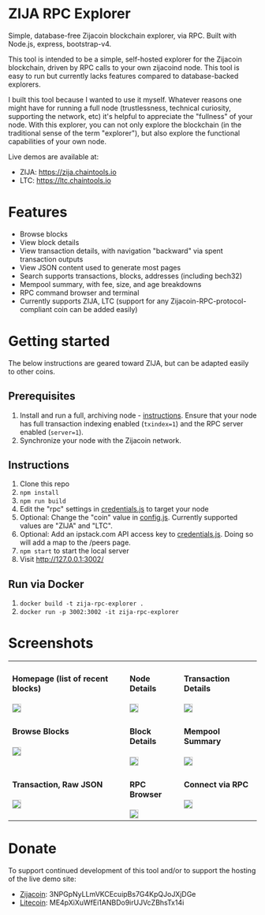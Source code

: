 # ZIJA RPC Explorer

Simple, database-free Zijacoin blockchain explorer, via RPC. Built with Node.js, express, bootstrap-v4.

This tool is intended to be a simple, self-hosted explorer for the Zijacoin blockchain, driven by RPC calls to your own zijacoind node. This tool is easy to run but currently lacks features compared to database-backed explorers.

I built this tool because I wanted to use it myself. Whatever reasons one might have for running a full node (trustlessness, technical curiosity, supporting the network, etc) it's helpful to appreciate the "fullness" of your node. With this explorer, you can not only explore the blockchain (in the traditional sense of the term "explorer"), but also explore the functional capabilities of your own node.

Live demos are available at:

* ZIJA: https://zija.chaintools.io
* LTC: https://ltc.chaintools.io

# Features

* Browse blocks
* View block details
* View transaction details, with navigation "backward" via spent transaction outputs
* View JSON content used to generate most pages
* Search supports transactions, blocks, addresses (including bech32)
* Mempool summary, with fee, size, and age breakdowns
* RPC command browser and terminal
* Currently supports ZIJA, LTC (support for any Zijacoin-RPC-protocol-compliant coin can be added easily)

# Getting started

The below instructions are geared toward ZIJA, but can be adapted easily to other coins.

## Prerequisites

1. Install and run a full, archiving node - [instructions](https://zijacoin.org/en/full-node). Ensure that your node has full transaction indexing enabled (`txindex=1`) and the RPC server enabled (`server=1`).
2. Synchronize your node with the Zijacoin network.

## Instructions

1. Clone this repo
2. `npm install`
3. `npm run build`
4. Edit the "rpc" settings in [credentials.js](app/credentials.js) to target your node
5. Optional: Change the "coin" value in [config.js](app/config.js). Currently supported values are "ZIJA" and "LTC".
6. Optional: Add an ipstack.com API access key to [credentials.js](app/credentials.js). Doing so will add a map to the /peers page.
7. `npm start` to start the local server
8. Visit http://127.0.0.1:3002/

## Run via Docker

1. `docker build -t zija-rpc-explorer .`
2. `docker run -p 3002:3002 -it zija-rpc-explorer`

# Screenshots

<table>
  <tr>
    <td valign="top">
      <h4>Homepage (list of recent blocks)</h4>
      <img src="public/img/screenshots/home.png" style="margin-right:5px; border: 1px solid #ccc;" />
    </td>
    <td valign="top">
      <h4>Node Details</h4>
      <img src="public/img/screenshots/node-details.png" style="margin-right:5px; border: 1px solid #ccc;" />
    </td>
    <td valign="top">
      <h4>Transaction Details</h4>
      <img src="public/img/screenshots/transaction.png" style="margin-right:5px; border: 1px solid #ccc;" />
    </td>
  </tr>
  <tr>
    <td valign="top">
      <h4>Browse Blocks</h4>
      <img src="public/img/screenshots/blocks.png" style="margin-right:5px; border: 1px solid #ccc;" />
    </td>
    <td valign="top">
      <h4>Block Details</h4>
      <img src="public/img/screenshots/block.png" style="margin-right:5px; border: 1px solid #ccc;" />
    </td>
    <td valign="top">
      <h4>Mempool Summary</h4>
      <img src="public/img/screenshots/mempool-summary.png" style="margin-right:5px; border: 1px solid #ccc;" />
    </td>
  </tr>
  <tr>
    <td valign="top">
      <h4>Transaction, Raw JSON</h4>
      <img src="public/img/screenshots/transaction-raw.png" style="margin-right:5px; border: 1px solid #ccc;" />
    </td>
    <td valign="top">
      <h4>RPC Browser</h4>
      <img src="public/img/screenshots/rpc-browser.png" style="margin-right:5px; border: 1px solid #ccc;" />
    </td>
    <td valign="top">
      <h4>Connect via RPC</h4>
      <img src="public/img/screenshots/connect.png" style="margin-right:5px; border: 1px solid #ccc;" />
    </td>
  </tr>
</table>

# Donate

To support continued development of this tool and/or to support the hosting of the live demo site:

* [Zijacoin](zijacoin:3NPGpNyLLmVKCEcuipBs7G4KpQJoJXjDGe): 3NPGpNyLLmVKCEcuipBs7G4KpQJoJXjDGe
* [Litecoin](litecoin:ME4pXiXuWfEi1ANBDo9irUJVcZBhsTx14i): ME4pXiXuWfEi1ANBDo9irUJVcZBhsTx14i

